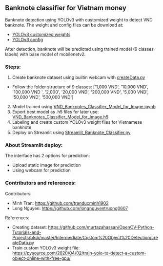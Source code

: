 ## Banknote classifier for Vietnam money

Banknote detection using YOLOv3 with customized weight to detect VND banknote.
The weight and config files can be download at:
- [YOLOv3 customized weights](https://drive.google.com/file/d/1a-4l-HerYbBVYQ5tVrFMFvuYDp-_Yjcq/view?usp=sharing)
- [YOLOv3 config](https://drive.google.com/file/d/1a2zFFxuRGMD0o1v6fIXOlgm7JV7idD-v/view?usp=sharing)

After detection, banknote will be predicted using trained model (9 classes labels) with base model of mobilenetv2.

### Steps:
1. Create banknote dataset using builtin webcam with [createData.py](https://github.com/tranducminh1902/vnd_banknote_classifier/blob/main/createData.py)
- Follow the folder structure of 9 classes: ['1,000 VND', '10,000 VND', '100,000 VND ', '2,000', '20,000 VND', '200,000 VND', '5,000 VND', '50,000 VND', '500,000 VND']
2. Model trained using [VND_Banknotes_Classifier_Model_for_Image.ipynb](https://github.com/tranducminh1902/vnd_banknote_classifier/blob/main/VND_Banknotes_Classifier_Model_for_Image.ipynb)
3. Export best model as .h5 files for later use: [VND_Banknotes_Classifier_Model_for_Image.h5](https://github.com/tranducminh1902/vnd_banknote_classifier/blob/main/VND_Banknotes_Classifier_Model_for_Image.h5)
4. Labeling and create custom YOLOv3 weight files for Vietnamese banknote
5. Deploy on Streamlit using [Streamlit_Banknote_Classifier.py](https://github.com/tranducminh1902/vnd_banknote_classifier/blob/main/Streamlit_Banknote_Classifier.py)

### About Streamlit deploy:
The interface has 2 options for prediction:
- Upload static image for prediction
- Using webcam for prediction

### Contributors and references:
Contributors:
- Minh Tran: https://github.com/tranducminh1902
- Long Nguyen: https://github.com/longnguyentruong0607

References:
- Creating dataset: https://github.com/murtazahassan/OpenCV-Python-Tutorials-and-Projects/blob/master/Intermediate/Custom%20Object%20Detection/createData.py
- Train custom YOLOv3 weight file: https://pysource.com/2020/04/02/train-yolo-to-detect-a-custom-object-online-with-free-gpu/
